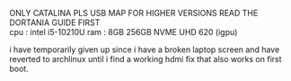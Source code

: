 ONLY CATALINA
PLS USB MAP FOR HIGHER VERSIONS
READ THE DORTANIA GUIDE FIRST              
 cpu : intel i5-10210U
 ram : 8GB
 256GB NVME
 UHD 620 (igpu)

 i have temporarily given up since i have a broken laptop screen and have reverted to archlinux until i find a working hdmi fix that also works on first boot.

